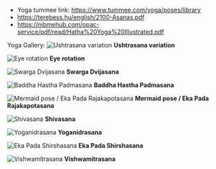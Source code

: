 - Yoga tummee link: https://www.tummee.com/yoga/poses/library
- https://terebess.hu/english/2100-Asanas.pdf
- https://nibmehub.com/opac-service/pdf/read/Hatha%20Yoga%20Illustrated.pdf



Yoga Gallery:
![Ushtrasana variation](image.png)
**Ushtrasana variation**

![Eye rotation](image-1.png)
**Eye rotation**

![Swarga Dvijasana](image-2.png)
**Swarga Dvijasana**

![Baddha Hastha Padmasana](image-3.png)
**Baddha Hastha Padmasana**

![Mermaid pose / Eka Pada Rajakapotasana](image-4.png)
**Mermaid pose / Eka Pada Rajakapotasana**

![Shivasana](image-5.png)
**Shivasana**

![Yoganidrasana](image-6.png)
**Yoganidrasana**

![Eka Pada Shirshasana](image-7.png)
**Eka Pada Shirshasana**

![Vishwamitrasana](image-8.png)
**Vishwamitrasana**